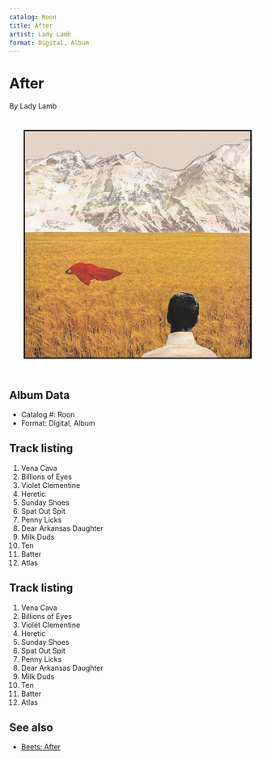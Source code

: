 ```yaml
---
catalog: Roon
title: After
artist: Lady Lamb
format: Digital, Album
---
```


# After

By Lady Lamb

![](../../assets/albumcovers/Lady_Lamb-After.png)

## Album Data

- Catalog #: Roon
- Format: Digital, Album


## Track listing


1. Vena Cava
2. Billions of Eyes
3. Violet Clementine
4. Heretic
5. Sunday Shoes
6. Spat Out Spit
7. Penny Licks
8. Dear Arkansas Daughter
9. Milk Duds
10. Ten
11. Batter
12. Atlas


## Track listing


1. Vena Cava
2. Billions of Eyes
3. Violet Clementine
4. Heretic
5. Sunday Shoes
6. Spat Out Spit
7. Penny Licks
8. Dear Arkansas Daughter
9. Milk Duds
10. Ten
11. Batter
12. Atlas


## See also

- [Beets: After](../../Beets/Lady_Lamb/After.md)
